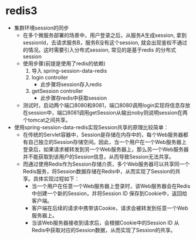 # redis3
- 集群环境session的同步
    - 在多个微服务部署的场景中，用户登录之后，从服务A生成session, 拿到sessionId，去请求服务B，服务B没有这个session, 就会出现鉴权不通过的情况。这时需要引入分布式session, 常见的是基于redis 的分布式session
    - 使用步骤(前提是使用了redis的依赖)
        1. 导入 spring-session-data-redis
        2. login controller
            * 此步骤将session存入redis
        3. getSession controller
            - 此步骤存redis中获取session
    - 测试时，启动两个端口8080和8081，端口8080调用login实现将信息存放在session中，端口8081调用getSession从输出noby则说明session在两个tomcat之间共享。
- 使用spring-session-data-redis实现Session共享的原理比较简单：
    - 在传统的Servlet容器中，Session是存储在内存中的，每个Web服务器都有自己独立的Session存储空间。因此，当一个用户在一个Web服务器上登录后，如果请求被转发到另一个Web服务器上，那么另一个Web服务器并不能获取到该用户的Session信息，从而导致Session无法共享。
    - 而通过使用Redis作为Session存储介质，多个Web服务器可以共享同一个Redis服务，将Session数据存储在Redis中，从而实现了Session的共享。具体实现过程如下：
        - 当一个用户在任意一个Web服务器上登录时，该Web服务器会在Redis中创建一个新的Session，并将Session ID 保存到Cookie中，返回给客户端。
        - 客户端在后续的请求中携带该Cookie，请求会被转发到任意一个Web服务器上。
        - 当该Web服务器接收到请求后，会根据Cookie中的Session ID 从Redis中获取对应的Session数据，从而实现了Session的共享。
